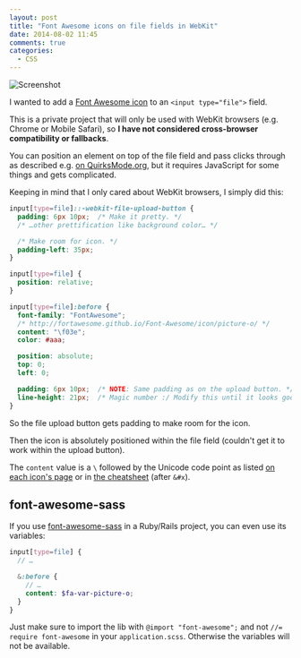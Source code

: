 ```yaml
---
layout: post
title: "Font Awesome icons on file fields in WebKit"
date: 2014-08-02 11:45
comments: true
categories:
  - CSS
---
```


<img src="http://cl.ly/image/3z0s1C3N2b15/Image%202014-08-02%20at%2011.47.58%20am.png" alt="Screenshot" class="center">

I wanted to add a [Font Awesome icon](http://fortawesome.github.io/Font-Awesome/) to an `<input type="file">` field.

This is a private project that will only be used with WebKit browsers (e.g. Chrome or Mobile Safari), so **I have not considered cross-browser compatibility or fallbacks**.

You can position an element on top of the file field and pass clicks through as described e.g. [on QuirksMode.org](http://www.quirksmode.org/dom/inputfile.html), but it requires JavaScript for some things and gets complicated.

Keeping in mind that I only cared about WebKit browsers, I simply did this:

``` css
input[type=file]::-webkit-file-upload-button {
  padding: 6px 10px;  /* Make it pretty. */
  /* …other prettification like background color… */

  /* Make room for icon. */
  padding-left: 35px;
}

input[type=file] {
  position: relative;
}

input[type=file]:before {
  font-family: "FontAwesome";
  /* http://fortawesome.github.io/Font-Awesome/icon/picture-o/ */
  content: "\f03e";
  color: #aaa;

  position: absolute;
  top: 0;
  left: 0;

  padding: 6px 10px;  /* NOTE: Same padding as on the upload button. */
  line-height: 21px;  /* Magic number :/ Modify this until it looks good. */
}
```

So the file upload button gets padding to make room for the icon.

Then the icon is absolutely positioned within the file field (couldn't get it to work within the upload button).

The `content` value is a `\` followed by the Unicode code point as listed [on each icon's page](http://fortawesome.github.io/Font-Awesome/icon/picture-o/) or in [the cheatsheet](http://fortawesome.github.io/Font-Awesome/cheatsheet/) (after `&#x`).


## font-awesome-sass

If you use [font-awesome-sass](https://github.com/FortAwesome/font-awesome-sass) in a Ruby/Rails project, you can even use its variables:

``` scss
input[type=file] {
  // …

  &:before {
    // …
    content: $fa-var-picture-o;
  }
}
```

Just make sure to import the lib with `@import "font-awesome";` and not `//= require font-awesome` in your `application.scss`. Otherwise the variables will not be available.
